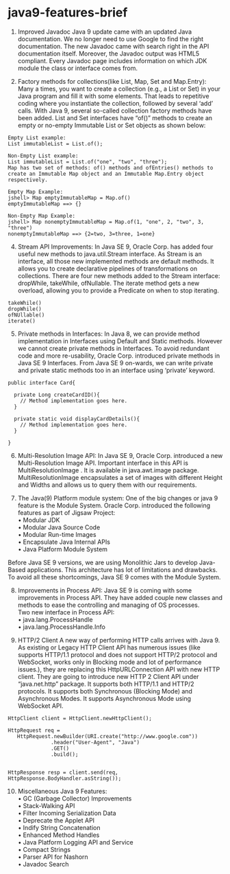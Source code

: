 # java9-features-brief

1. Improved Javadoc
Java 9 update came with an updated Java documentation. 
We no longer need to use Google to find the right documentation. The new Javadoc came with search right in the API documentation itself. Moreover, the Javadoc output was HTML5 compliant. Every Javadoc page includes information on which JDK module the class or interface comes from.

2. Factory methods for collections(like List, Map, Set and Map.Entry):
Many a times, you want to create a collection (e.g., a List or Set) in your Java program and fill it with some elements. That leads to repetitive coding where you instantiate the collection, followed by several ‘add’ calls. With Java 9, several so-called collection factory methods have been added.
List and Set interfaces have “of()” methods to create an empty or no-empty Immutable List or Set objects as shown below:

```
Empty List example:
List immutableList = List.of();

Non-Empty List example:
List immutableList = List.of("one", "two", "three");
Map has two set of methods: of() methods and ofEntries() methods to create an Immutable Map object and an Immutable Map.Entry object respectively.

Empty Map Example:
jshell> Map emptyImmutableMap = Map.of()
emptyImmutableMap ==> {}

Non-Empty Map Example:
jshell> Map nonemptyImmutableMap = Map.of(1, "one", 2, "two", 3, "three")
nonemptyImmutableMap ==> {2=two, 3=three, 1=one}
```

4. Stream API Improvements:
In Java SE 9, Oracle Corp. has added four useful new methods to java.util.Stream interface. As Stream is an interface, all those new implemented methods are default methods. It allows you to create declarative pipelines of transformations on collections. There are four new methods added to the Stream interface: dropWhile, takeWhile, ofNullable. The iterate method gets a new overload, allowing you to provide a Predicate on when to stop iterating.

```
takeWhile()
dropWhile()
ofNUllable()
iterate()
```

5. Private methods in Interfaces:
In Java 8, we can provide method implementation in Interfaces using Default and Static methods. However we cannot create private methods in Interfaces. To avoid redundant code and more re-usability, Oracle Corp. introduced private methods in Java SE 9 Interfaces. From Java SE 9 on-wards, we can write private and private static methods too in an interface using ‘private’ keyword.
```
public interface Card{

  private Long createCardID(){
    // Method implementation goes here.
  }

  private static void displayCardDetails(){
    // Method implementation goes here.
  }

}
```

6. Multi-Resolution Image API:
In Java SE 9, Oracle Corp. introduced a new Multi-Resolution Image API. Important interface in this API is MultiResolutionImage . It is available in java.awt.image package. MultiResolutionImage encapsulates a set of images with different Height and Widths and allows us to query them with our requirements.

7. The Java(9) Platform module system:
One of the big changes or java 9 feature is the Module System. Oracle Corp. introduced the following features as part of Jigsaw Project:<br />
•	Modular JDK<br />
•	Modular Java Source Code<br />
•	Modular Run-time Images<br />
•	Encapsulate Java Internal APIs<br />
•	Java Platform Module System<br />

Before Java SE 9 versions, we are using Monolithic Jars to develop Java-Based applications. This architecture has lot of limitations and drawbacks. To avoid all these shortcomings, Java SE 9 comes with the Module System.

8. Improvements in Process API:
Java SE 9 is coming with some improvements in Process API. They have added couple new classes and methods to ease the controlling and managing of OS processes.<br />
Two new interface in Process API:<br />
•	java.lang.ProcessHandle<br />
•	java.lang.ProcessHandle.Info<br />

9. HTTP/2 Client
A new way of performing HTTP calls arrives with Java 9. As existing or Legacy HTTP Client API has numerous issues (like supports HTTP/1.1 protocol and does not support HTTP/2 protocol and WebSocket, works only in Blocking mode and lot of performance issues.), they are replacing this HttpURLConnection API with new HTTP client. They are going to introduce new HTTP 2 Client API under “java.net.http” package. It supports both HTTP/1.1 and HTTP/2 protocols. It supports both Synchronous (Blocking Mode) and Asynchronous Modes. It supports Asynchronous Mode using WebSocket API.
```
HttpClient client = HttpClient.newHttpClient();

HttpRequest req =
   HttpRequest.newBuilder(URI.create("http://www.google.com"))
              .header("User-Agent", "Java")
              .GET()
              .build();


HttpResponse resp = client.send(req, HttpResponse.BodyHandler.asString());
```

10. Miscellaneous Java 9 Features:<br />
•	GC (Garbage Collector) Improvements<br />
•	Stack-Walking API<br />
•	Filter Incoming Serialization Data<br />
•	Deprecate the Applet API<br />
•	Indify String Concatenation<br />
•	Enhanced Method Handles<br />
•	Java Platform Logging API and Service<br />
•	Compact Strings<br />
•	Parser API for Nashorn<br />
•	Javadoc Search<br />
